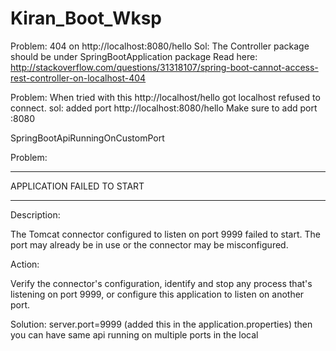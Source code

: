 # Kiran_Boot_Wksp

Problem: 404 on http://localhost:8080/hello
Sol: The Controller package should be under SpringBootApplication package
Read here: http://stackoverflow.com/questions/31318107/spring-boot-cannot-access-rest-controller-on-localhost-404

Problem: When tried with this http://localhost/hello got localhost refused to connect.
sol: added port http://localhost:8080/hello
Make sure to add port :8080


SpringBootApiRunningOnCustomPort

Problem:

***************************
APPLICATION FAILED TO START
***************************

Description:

The Tomcat connector configured to listen on port 9999 failed to start. The port may already be in use or the connector may be misconfigured.

Action:

Verify the connector's configuration, identify and stop any process that's listening on port 9999, or configure this application to listen on another port.


Solution:
server.port=9999  (added this in the application.properties)
then you can have same api running on multiple ports in the local
